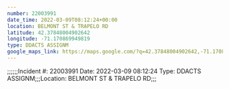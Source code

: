 ```yaml
---
number: 22003991
date_time: 2022-03-09T08:12:24+00:00
location: BELMONT ST & TRAPELO RD
latitude: 42.37848004902642
longitude: -71.170869949819
type: DDACTS ASSIGNM
google_maps_link: https://maps.google.com/?q=42.37848004902642,-71.170869949819
---
```


;;;;;;Incident #: 22003991  Date: 2022-03-09 08:12:24   Type: DDACTS ASSIGNM;;;Location: BELMONT ST & TRAPELO RD;;;
